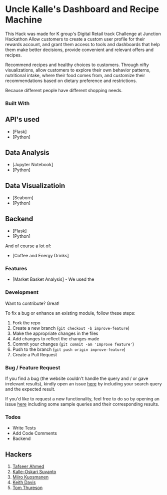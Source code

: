 # Uncle Kalle's Dashboard and Recipe Machine
This Hack was made for K group's Digital Retail track Challenge at Junction Hackathon 
Allow customers to create a custom user profile for their rewards account, and grant them access to tools and dashboards that help them make better decisions, provide convenient and relevant offers and recipes.

Recommend recipes and healthy choices to customers. Through nifty visualizations, allow customers to explore their own behavior patterns, nutritional intake, where their food comes from, and customize their recommendations based on dietary preference and restrictions.

Because different people have different shopping needs.

### Built With


## API's used 
* [Flask] 
* [Python]


## Data Analysis
* [Jupyter Notebook]
* [Python]  

## Data Visualizatioin
* [Seaborn]
* [Python]  

## Backend 
* [Flask] 
* [Python]


And of course a lot of:
* [Coffee and Energy Drinks]
### Features
* [Market Basket Analysis] - We used the 


### Development

Want to contribute? Great!

To fix a bug or enhance an existing module, follow these steps:

1. Fork the repo
2. Create a new branch (`git checkout -b improve-feature`)
3. Make the appropriate changes in the files
4. Add changes to reflect the changes made
5. Commit your changes (`git commit -am 'Improve feature'`)
6. Push to the branch (`git push origin improve-feature`)
7. Create a Pull Request 

### Bug / Feature Request

If you find a bug (the website couldn't handle the query and / or gave irrelevant results), kindly open an issue [here](https://github.com/huzaifafaruqui/Movies-Website/issues/new) by including your search query and the expected result.

If you'd like to request a new functionality, feel free to do so by opening an issue [here](https://github.com/tafseerahmed/junction/issues/new) including some sample queries and their corresponding results.

### Todos
 - Write Tests
 - Add Code Comments
 - Backend

## Hackers
1. [Tafseer Ahmed](https://github.com/tafseerahmed)
2. [Kalle-Oskari Suvanto](https://github.com/ksuvanto)
3. [Miiro Kuosmanen](https://github.com/MiiroKuosmanen)
4. [Keith Davis](https://github.com/iamthevastidledhitchhiker)
4. [Tom Thureson](https://github.com/thureson)


